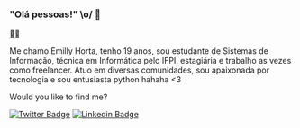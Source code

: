 ### "Olá pessoas!" \o/ 👋

:woman_technologist:

Me chamo Emilly Horta, tenho 19 anos, sou estudante de Sistemas de Informação, técnica em Informática pelo IFPI, estagiária e trabalho as vezes como freelancer.
Atuo em diversas comunidades, sou apaixonada por tecnologia e sou entusiasta python hahaha <3

Would you like to find me?

[![Twitter Badge](https://img.shields.io/badge/-Twitter-1ca0f1?style=flat-square&labelColor=1ca0f1&logo=twitter&logoColor=white&link=https://twitter.com/emillyhortapy)](https://twitter.com/emillyhortapy])
[![Linkedin Badge](https://img.shields.io/badge/-LinkedIn-blue?style=flat-square&logo=Linkedin&logoColor=white&link=https://www.linkedin.com/in/emilly-horta)](https://www.linkedin.com/in/emilly-horta/)





